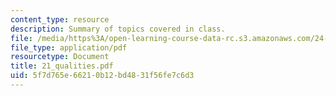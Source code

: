 ```yaml
---
content_type: resource
description: Summary of topics covered in class.
file: /media/https%3A/open-learning-course-data-rc.s3.amazonaws.com/24-201-topics-in-the-history-of-philosophy-kant-fall-2005/5f7d765e66210b12bd4831f56fe7c6d3_21_qualities.pdf
file_type: application/pdf
resourcetype: Document
title: 21_qualities.pdf
uid: 5f7d765e-6621-0b12-bd48-31f56fe7c6d3
---
```

